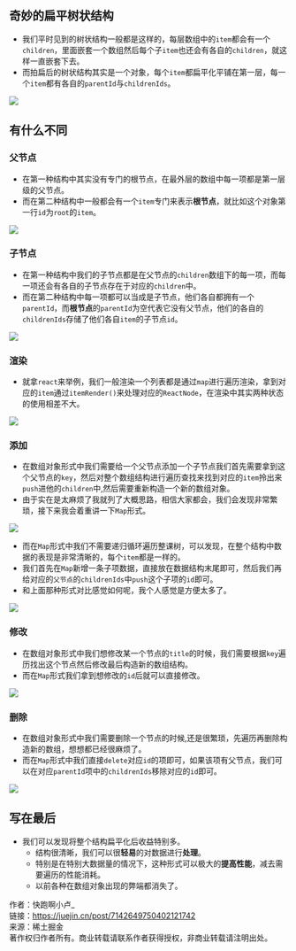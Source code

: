 ## 奇妙的扁平树状结构

-   我们平时见到的树状结构一般都是这样的，每层数组中的`item`都会有一个`children`，里面嵌套一个数组然后每个子`item`也还会有各自的`children`，就这样一直嵌套下去。
-   而拍扁后的树状结构其实是一个对象，每个`item`都扁平化平铺在第一层，每一个`item`都有各自的`parentId`与`childrenIds`。

![](https://p3-juejin.byteimg.com/tos-cn-i-k3u1fbpfcp/b5ed132d6a43427b954018496908ba34~tplv-k3u1fbpfcp-zoom-in-crop-mark:4536:0:0:0.awebp)

## 有什么不同

### 父节点

-   在第一种结构中其实没有专门的根节点，在最外层的数组中每一项都是第一层级的父节点。
-   而在第二种结构中一般都会有一个`item`专门来表示**根节点**，就比如这个对象第一行`id`为`root`的`item`。

![](https://p3-juejin.byteimg.com/tos-cn-i-k3u1fbpfcp/6063b774efd448d3b11525e50eb4b452~tplv-k3u1fbpfcp-zoom-in-crop-mark:4536:0:0:0.awebp)

### 子节点

-   在第一种结构中我们的子节点都是在父节点的`children`数组下的每一项，而每一项还会有各自的子节点存在于对应的`children`中。
-   而在第二种结构中每一项都可以当成是子节点，他们各自都拥有一个`parentId`，而**根节点**的`parentId`为空代表它没有父节点，他们的各自的`childrenIds`存储了他们各自`item`的子节点`id`。

![](https://p3-juejin.byteimg.com/tos-cn-i-k3u1fbpfcp/a575cc04b6644508881411b5e9ed4c1a~tplv-k3u1fbpfcp-zoom-in-crop-mark:4536:0:0:0.awebp)

### 渲染

-   就拿`react`来举例，我们一般渲染一个列表都是通过`map`进行遍历渲染，拿到对应的`item`通过`itemRender()`来处理对应的`ReactNode`，在渲染中其实两种状态的使用相差不大。

![](https://p3-juejin.byteimg.com/tos-cn-i-k3u1fbpfcp/3c62f1ab4c604b33b66766409e3d3d8d~tplv-k3u1fbpfcp-zoom-in-crop-mark:4536:0:0:0.awebp)

### 添加

-   在数组对象形式中我们需要给一个父节点添加一个子节点我们首先需要拿到这个父节点的`key`，然后对整个数组结构进行遍历查找来找到对应的`item`拎出来`push`进他的`children`中,然后需要重新构造一个新的数组对象。
-   由于实在是太麻烦了我就列了大概思路，相信大家都会，我们会发现非常繁琐，接下来我会着重讲一下`Map`形式。

![](https://p3-juejin.byteimg.com/tos-cn-i-k3u1fbpfcp/571bcc850fa648b2ad5dce9659d65457~tplv-k3u1fbpfcp-zoom-in-crop-mark:4536:0:0:0.awebp)

-   而在`Map`形式中我们不需要递归循环遍历整课树，可以发现，在整个结构中数据的表现是非常清晰的，每个`item`都是一样的。
-   我们首先在`Map`新增一条子项数据，直接放在数据结构末尾即可，然后我们再给对应的`父节点`的`childrenIds`中`push`这个子项的`id`即可。
-   和上面那种形式对比感觉如何呢，我个人感觉是方便太多了。

![](https://p3-juejin.byteimg.com/tos-cn-i-k3u1fbpfcp/044639baa234435f8b2529f649ecef8b~tplv-k3u1fbpfcp-zoom-in-crop-mark:4536:0:0:0.awebp)

### 修改

-   在数组对象形式中我们想修改某一个节点的`title`的时候，我们需要根据`key`遍历找出这个节点然后修改最后构造新的数组结构。
-   而在`Map`形式我们拿到想修改的`id`后就可以直接修改。

![](https://p3-juejin.byteimg.com/tos-cn-i-k3u1fbpfcp/abda90fa12054385b9039589b4eedd5f~tplv-k3u1fbpfcp-zoom-in-crop-mark:4536:0:0:0.awebp)

### 删除

-   在数组对象形式中我们需要删除一个节点的时候,还是很繁琐，先遍历再删除构造新的数组，想想都已经很麻烦了。
-   而在`Map`形式中我们直接`delete`对应`id`的项即可，如果该项有父节点，我们可以在对应`parentId`项中的`childrenIds`移除对应的`id`即可。

![](https://p3-juejin.byteimg.com/tos-cn-i-k3u1fbpfcp/dda3ef1ab0494929a35592a2c7e7d830~tplv-k3u1fbpfcp-zoom-in-crop-mark:4536:0:0:0.awebp)

## 写在最后

-   我们可以发现将整个结构扁平化后收益特别多。
    -   结构很清晰，我们可以很**轻易**的对数据进行**处理**。
    -   特别是在特别大数据量的情况下，这种形式可以极大的**提高性能**，减去需要遍历的性能消耗。
    -   以前各种在数组对象出现的弊端都消失了。

  

作者：快跑啊小卢_  
链接：https://juejin.cn/post/7142649750402121742  
来源：稀土掘金  
著作权归作者所有。商业转载请联系作者获得授权，非商业转载请注明出处。